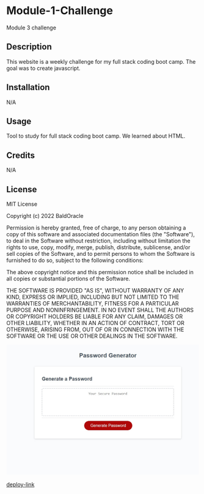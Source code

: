 # Module-1-Challenge
Module 3 challenge

## Description

This website is a weekly challenge for my full stack coding boot camp. The goal was to create javascript.





## Installation

N/A

## Usage

Tool to study for full stack coding boot camp. We learned about HTML. 

## Credits

N/A


## License

MIT License

Copyright (c) 2022 BaldOracle

Permission is hereby granted, free of charge, to any person obtaining a copy
of this software and associated documentation files (the "Software"), to deal
in the Software without restriction, including without limitation the rights
to use, copy, modify, merge, publish, distribute, sublicense, and/or sell
copies of the Software, and to permit persons to whom the Software is
furnished to do so, subject to the following conditions:

The above copyright notice and this permission notice shall be included in all
copies or substantial portions of the Software.

THE SOFTWARE IS PROVIDED "AS IS", WITHOUT WARRANTY OF ANY KIND, EXPRESS OR
IMPLIED, INCLUDING BUT NOT LIMITED TO THE WARRANTIES OF MERCHANTABILITY,
FITNESS FOR A PARTICULAR PURPOSE AND NONINFRINGEMENT. IN NO EVENT SHALL THE
AUTHORS OR COPYRIGHT HOLDERS BE LIABLE FOR ANY CLAIM, DAMAGES OR OTHER
LIABILITY, WHETHER IN AN ACTION OF CONTRACT, TORT OR OTHERWISE, ARISING FROM,
OUT OF OR IN CONNECTION WITH THE SOFTWARE OR THE USE OR OTHER DEALINGS IN THE
SOFTWARE.

<img src="/Develop/Webpage.jpg" alt="Screenshot">

[deploy-link](https://baldoracle.github.io/Module-3/)
